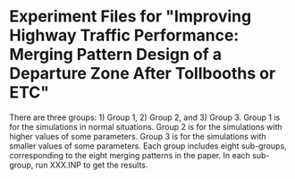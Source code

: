 # Experiment Files for "Improving Highway Traffic Performance: Merging Pattern Design of a Departure Zone After Tollbooths or ETC"
There are three groups: 1) Group 1, 2) Group 2, and 3) Group 3.
Group 1 is for the simulations in normal situations. Group 2 is for the simulations with higher values of some parameters. Group 3 is for the simulations with smaller values of some parameters. Each group includes eight sub-groups, corresponding to the eight merging patterns in the paper. In each sub-group, run XXX.INP to get the results. 
